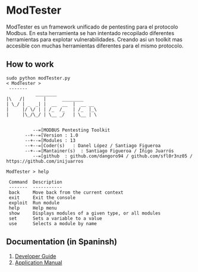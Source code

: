 # ModTester

ModTester es un framework unificado de pentesting para el protocolo Modbus. 
En esta herramienta se han intentado recopilado diferentes herramientas para explotar vulnerabilidades. Creando asi un toolkit mas accesible con muchas herramientas diferentes para el mismo protocolo.

## How to work
```
sudo python modTester.py 
< ModTester >
 ------- 
           ________                    
|\   /|	      |      ________         
| \_/ | _  _| |	 __  __  |  __ __      
|     |/ \/ | | /_  /_   | /_  |_\    
|     |\_/\_/ | \__ _/   | \__ | \    


          --=[MODBUS Pentesting Toolkit
       --+--=[Version : 1.0
       --+--=[Modules : 13
       --+--=[Coder(s)   : Danel López / Santiago Figueroa
       --+--=[Mantainer(s)  : Santiago Figueroa / Íñigo Juarrós
          --=[github  : github.com/dangoro94 / github.com/sfl0r3nz05 / https://github.com/inijuarros
 
ModTester > help

 Command  Description                                      
 -------  -----------                                      
 back     Move back from the current context               
 exit     Exit the console                                 
 exploit  Run module                                       
 help     Help menu                                        
 show     Displays modules of a given type, or all modules 
 set      Sets a variable to a value                       
 use      Selects a module by name                         
```

## Documentation (in Spaninsh)

1. [Developer Guide](./documentation/GUIA_DESARROLLO_MODTESTER.pdf)
2. [Application Manual](documentation/documentacion_ModTester.pdf)
